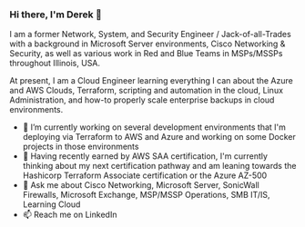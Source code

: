 ### Hi there, I'm Derek 👋

I am a former Network, System, and Security Engineer / Jack-of-all-Trades with a background in Microsoft Server environments, Cisco Networking & Security, as well as various work in Red and Blue Teams in MSPs/MSSPs throughout Illinois, USA.

At present, I am a Cloud Engineer learning everything I can about the Azure and AWS Clouds, Terraform, scripting and automation in the cloud, Linux Administration, and how-to properly scale enterprise backups in cloud environments.

- 🔭 I’m currently working on several development environments that I'm deploying via Terraform to AWS and Azure and working on some Docker projects in those environments
- 🌱 Having recently earned by AWS SAA certification, I'm currently thinking about my next certification pathway and am leaning towards the Hashicorp Terraform Associate certification or the Azure AZ-500
- 💬 Ask me about Cisco Networking, Microsoft Server, SonicWall Firewalls, Microsoft Exchange, MSP/MSSP Operations, SMB IT/IS, Learning Cloud
- 📫 Reach me on LinkedIn

<!--
**seedsofchaos/seedsofchaos** is a ✨ _special_ ✨ repository because its `README.md` (this file) appears on your GitHub profile.


Here are some ideas to get you started:

- 🔭 I’m currently working on ...
- 🌱 I’m currently learning ...
- 👯 I’m looking to collaborate on ...
- 🤔 I’m looking for help with ...
- 💬 Ask me about ...
- 📫 How to reach me: ...
- 😄 Pronouns: ...
- ⚡ Fun fact: ...
-->
